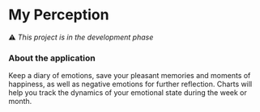 # My Perception

⚠️ *This project is in the development phase*

### About the application

Keep a diary of emotions, save your pleasant memories and moments of happiness, as well as negative emotions for further reflection. Charts will help you track the dynamics of your emotional state during the week or month.

